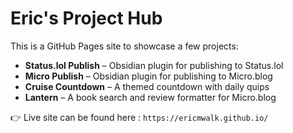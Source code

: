 # Eric's Project Hub

This is a GitHub Pages site to showcase a few projects:

- **Status.lol Publish** – Obsidian plugin for publishing to Status.lol
- **Micro Publish** – Obsidian plugin for publishing to Micro.blog
- **Cruise Countdown** – A themed countdown with daily quips
- **Lantern** – A book search and review formatter for Micro.blog

👉 Live site can be found here : `https://ericmwalk.github.io/`
